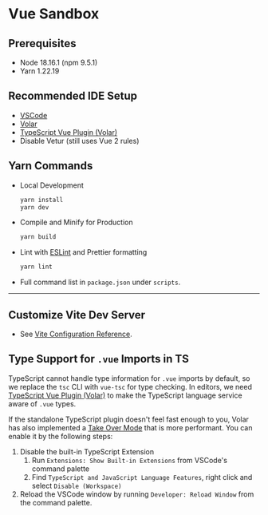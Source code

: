 # Vue Sandbox

## Prerequisites

* Node 18.16.1 (npm 9.5.1)
* Yarn 1.22.19

## Recommended IDE Setup

* [VSCode](https://code.visualstudio.com/)
* [Volar](https://marketplace.visualstudio.com/items?itemName=Vue.volar)
* [TypeScript Vue Plugin (Volar)](https://marketplace.visualstudio.com/items?itemName=Vue.vscode-typescript-vue-plugin)
* Disable Vetur (still uses Vue 2 rules)

## Yarn Commands

* Local Development

  ```sh
  yarn install
  yarn dev
  ```

* Compile and Minify for Production

  ```sh
  yarn build
  ```

* Lint with [ESLint](https://eslint.org/) and Prettier formatting

  ```sh
  yarn lint
  ```

* Full command list in `package.json` under `scripts`.

---

## Customize Vite Dev Server

* See [Vite Configuration Reference](https://vitejs.dev/config/).

## Type Support for `.vue` Imports in TS

TypeScript cannot handle type information for `.vue` imports by default, so we replace the `tsc` CLI with `vue-tsc` for type checking. In editors, we need [TypeScript Vue Plugin (Volar)](https://marketplace.visualstudio.com/items?itemName=Vue.vscode-typescript-vue-plugin) to make the TypeScript language service aware of `.vue` types.

If the standalone TypeScript plugin doesn't feel fast enough to you, Volar has also implemented a [Take Over Mode](https://github.com/johnsoncodehk/volar/discussions/471#discussioncomment-1361669) that is more performant. You can enable it by the following steps:

1. Disable the built-in TypeScript Extension
    1) Run `Extensions: Show Built-in Extensions` from VSCode's command palette
    2) Find `TypeScript and JavaScript Language Features`, right click and select `Disable (Workspace)`
2. Reload the VSCode window by running `Developer: Reload Window` from the command palette.
